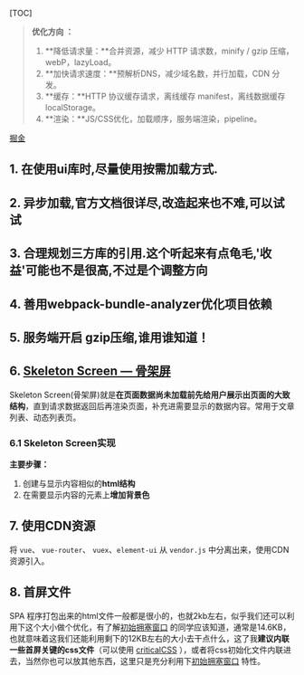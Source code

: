 [TOC]



> **优化方向 ：**
>
> 1. **降低请求量：**合并资源，减少 HTTP 请求数，minify / gzip 压缩，webP，lazyLoad。
> 2. **加快请求速度：**预解析DNS，减少域名数，并行加载，CDN 分发。
> 3. **缓存：**HTTP 协议缓存请求，离线缓存 manifest，离线数据缓存localStorage。
> 4. **渲染：**JS/CSS优化，加载顺序，服务端渲染，pipeline。

[掘金](https://juejin.im/search?query=%E9%A6%96%E5%B1%8F%E4%BC%98%E5%8C%96&type=all)

## 1. 在使用ui库时,尽量使用按需加载方式. ##

## 2. 异步加载,官方文档很详尽,改造起来也不难,可以试试 ##

## 3. 合理规划三方库的引用.这个听起来有点龟毛,'收益'可能也不是很高,不过是个调整方向 ##

## 4. 善用webpack-bundle-analyzer优化项目依赖 ##

## 5. 服务端开启 gzip压缩,谁用谁知道！ ##

## 6. [Skeleton Screen — 骨架屏](https://blog.csdn.net/w178191520/article/details/79134110) ##

Skeleton Screen(骨架屏)就是**在页面数据尚未加载前先给用户展示出页面的大致结构**，直到请求数据返回后再渲染页面，补充进需要显示的数据内容。常用于文章列表、动态列表页。

### 6.1 Skeleton Screen实现 ###

**主要步骤：**

1. 创建与显示内容相似的**html结构** 
2. 在需要显示内容的元素上**增加背景色**

## 7. 使用CDN资源 ##

将 `vue`、 `vue-router`、 `vuex`、`element-ui` 从 `vendor.js` 中分离出来，使用CDN资源引入。

## 8. 首屏文件

SPA 程序打包出来的html文件一般都是很小的，也就2kb左右，似乎我们还可以利用下这个大小做个优化，有了解[初始拥塞窗口](https://tylercipriani.com/blog/2016/09/25/the-14kb-in-the-tcp-initial-window/) 的同学应该知道，通常是14.6KB，也就意味着这我们还能利用剩下的12KB左右的大小去干点什么，这了我**建议内联一些首屏关键的css文件**（可以使用 [criticalCSS](https://github.com/filamentgroup/criticalCSS) ），或者将css初始化文件内联进去，当然你也可以放其他东西，这里只是充分利用下[初始拥塞窗口](https://tylercipriani.com/blog/2016/09/25/the-14kb-in-the-tcp-initial-window/) 特性。